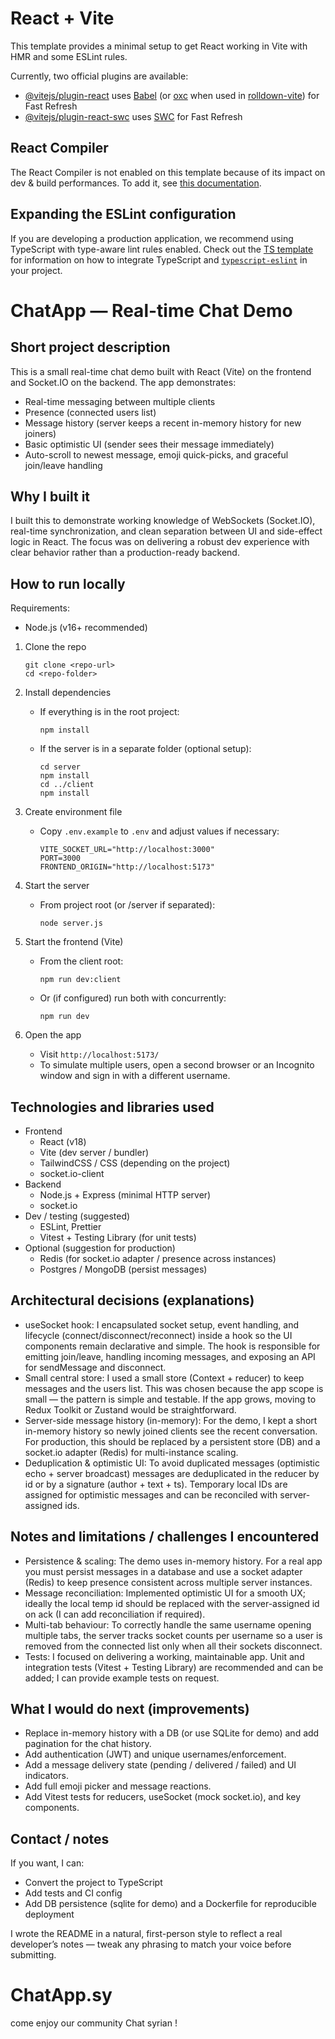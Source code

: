 # React + Vite

This template provides a minimal setup to get React working in Vite with HMR and some ESLint rules.

Currently, two official plugins are available:

- [@vitejs/plugin-react](https://github.com/vitejs/vite-plugin-react/blob/main/packages/plugin-react) uses [Babel](https://babeljs.io/) (or [oxc](https://oxc.rs) when used in [rolldown-vite](https://vite.dev/guide/rolldown)) for Fast Refresh
- [@vitejs/plugin-react-swc](https://github.com/vitejs/vite-plugin-react/blob/main/packages/plugin-react-swc) uses [SWC](https://swc.rs/) for Fast Refresh

## React Compiler

The React Compiler is not enabled on this template because of its impact on dev & build performances. To add it, see [this documentation](https://react.dev/learn/react-compiler/installation).

## Expanding the ESLint configuration

If you are developing a production application, we recommend using TypeScript with type-aware lint rules enabled. Check out the [TS template](https://github.com/vitejs/vite/tree/main/packages/create-vite/template-react-ts) for information on how to integrate TypeScript and [`typescript-eslint`](https://typescript-eslint.io) in your project.



# ChatApp — Real-time Chat Demo

Short project description
-------------------------
This is a small real-time chat demo built with React (Vite) on the frontend and Socket.IO on the backend. The app demonstrates:
- Real-time messaging between multiple clients
- Presence (connected users list)
- Message history (server keeps a recent in-memory history for new joiners)
- Basic optimistic UI (sender sees their message immediately)
- Auto-scroll to newest message, emoji quick-picks, and graceful join/leave handling

Why I built it
--------------
I built this to demonstrate working knowledge of WebSockets (Socket.IO), real-time synchronization, and clean separation between UI and side-effect logic in React. The focus was on delivering a robust dev experience with clear behavior rather than a production-ready backend.

How to run locally
------------------
Requirements:
- Node.js (v16+ recommended)

1. Clone the repo
   ```
   git clone <repo-url>
   cd <repo-folder>
   ```

2. Install dependencies
   - If everything is in the root project:
     ```
     npm install
     ```
   - If the server is in a separate folder (optional setup):
     ```
     cd server
     npm install
     cd ../client
     npm install
     ```

3. Create environment file
   - Copy `.env.example` to `.env` and adjust values if necessary:
     ```
     VITE_SOCKET_URL="http://localhost:3000"
     PORT=3000
     FRONTEND_ORIGIN="http://localhost:5173"
     ```

4. Start the server
   - From project root (or /server if separated):
     ```
     node server.js
     ```

5. Start the frontend (Vite)
   - From the client root:
     ```
     npm run dev:client
     ```
   - Or (if configured) run both with concurrently:
     ```
     npm run dev
     ```

6. Open the app
   - Visit `http://localhost:5173/`
   - To simulate multiple users, open a second browser or an Incognito window and sign in with a different username.

Technologies and libraries used
-------------------------------
- Frontend
  - React (v18)
  - Vite (dev server / bundler)
  - TailwindCSS / CSS (depending on the project)
  - socket.io-client
- Backend
  - Node.js + Express (minimal HTTP server)
  - socket.io
- Dev / testing (suggested)
  - ESLint, Prettier
  - Vitest + Testing Library (for unit tests)
- Optional (suggestion for production)
  - Redis (for socket.io adapter / presence across instances)
  - Postgres / MongoDB (persist messages)

Architectural decisions (explanations)
-------------------------------------
- useSocket hook: I encapsulated socket setup, event handling, and lifecycle (connect/disconnect/reconnect) inside a hook so the UI components remain declarative and simple. The hook is responsible for emitting join/leave, handling incoming messages, and exposing an API for sendMessage and disconnect.
- Small central store: I used a small store (Context + reducer) to keep messages and the users list. This was chosen because the app scope is small — the pattern is simple and testable. If the app grows, moving to Redux Toolkit or Zustand would be straightforward.
- Server-side message history (in-memory): For the demo, I kept a short in-memory history so newly joined clients see the recent conversation. For production, this should be replaced by a persistent store (DB) and a socket.io adapter (Redis) for multi-instance scaling.
- Deduplication & optimistic UI: To avoid duplicated messages (optimistic echo + server broadcast) messages are deduplicated in the reducer by id or by a signature (author + text + ts). Temporary local IDs are assigned for optimistic messages and can be reconciled with server-assigned ids.

Notes and limitations / challenges I encountered
-----------------------------------------------
- Persistence & scaling: The demo uses in-memory history. For a real app you must persist messages in a database and use a socket adapter (Redis) to keep presence consistent across multiple server instances.
- Message reconciliation: Implemented optimistic UI for a smooth UX; ideally the local temp id should be replaced with the server-assigned id on ack (I can add reconciliation if required).
- Multi-tab behaviour: To correctly handle the same username opening multiple tabs, the server tracks socket counts per username so a user is removed from the connected list only when all their sockets disconnect.
- Tests: I focused on delivering a working, maintainable app. Unit and integration tests (Vitest + Testing Library) are recommended and can be added; I can provide example tests on request.

What I would do next (improvements)
-----------------------------------
- Replace in-memory history with a DB (or use SQLite for demo) and add pagination for the chat history.
- Add authentication (JWT) and unique usernames/enforcement.
- Add a message delivery state (pending / delivered / failed) and UI indicators.
- Add full emoji picker and message reactions.
- Add Vitest tests for reducers, useSocket (mock socket.io), and key components.

Contact / notes
---------------
If you want, I can:
- Convert the project to TypeScript
- Add tests and CI config
- Add DB persistence (sqlite for demo) and a Dockerfile for reproducible deployment

I wrote the README in a natural, first-person style to reflect a real developer’s notes — tweak any phrasing to match your voice before submitting.

# ChatApp.sy
come enjoy our community Chat syrian ! 
